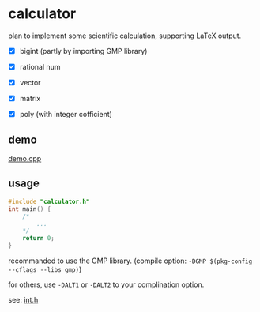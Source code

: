 # calculator

plan to implement some scientific calculation, supporting LaTeX output.

- [x] bigint (partly by importing GMP library)

- [x] rational num

- [x] vector

- [x] matrix

- [x] poly (with integer cofficient)

## demo

[demo.cpp](demo.cpp)

## usage

```cpp
#include "calculator.h"
int main() {
    /*
        ...
    */
    return 0;
}
```

recommanded to use the GMP library. (compile option: `-DGMP $(pkg-config --cflags --libs gmp)`)

for others, use `-DALT1` or `-DALT2` to your complination option.

see: [int.h](int.h)
